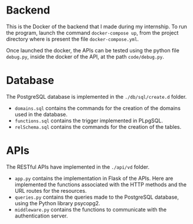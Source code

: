 # Backend
This is the Docker of the backend that I made during my internship.
To run the program, launch the command ```docker-compose up```, from the project directory where is present the file ```docker-compose.yml```.

Once launched the docker, the APIs can be tested using the python file ```debug.py```, inside the docker of the API, at the path ```code/debug.py```.

# Database
The PostgreSQL database is implemented in the ```./db/sql/create.d``` folder.
- ```domains.sql``` contains the commands for the creation of the domains used in the database.
- ```functions.sql``` contains the trigger implemented in PLpgSQL.
- ```relSchema.sql``` contains the commands for the creation of the tables.

# APIs
The RESTful APIs have implemented in the ```./api/vd``` folder.
- ```app.py``` contains the implementation in Flask of the APIs. Here are implemented the functions associated with the HTTP methods and the URL routes for the resources.
- ```queries.py``` contains the queries made to the PostgreSQL database, using the Python library psycopg2.
- ```middleware.py``` contains the functions to communicate with the authentication server.
